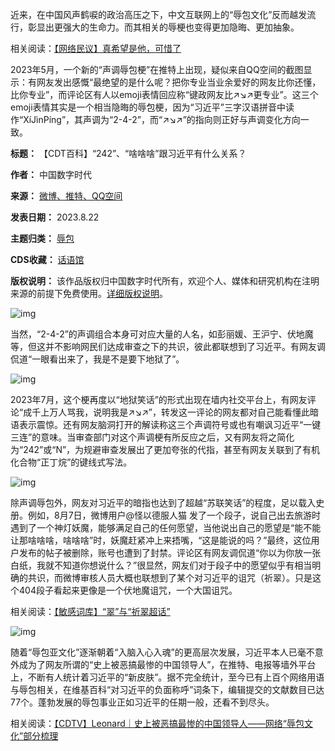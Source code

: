 
近来，在中国风声鹤唳的政治高压之下，中文互联网上的“辱包文化”反而越发流行，彰显出更强大的生命力。而其相关的辱梗也变得更加隐晦、更加抽象。


相关阅读：[【网络民议】真希望是他，可惜了](https://chinadigitaltimes.net/chinese/699484.html "【网络民议】真希望是他，可惜了")


2023年5月，一个新的“声调辱包梗”在推特上出现，疑似来自QQ空间的截图显示：有网友发出感慨“最绝望的是什么呢？把你专业当业余爱好的网友比你还懂，比你专业”，而评论区有人以emoji表情回应称“键政网友比↗↘↗更专业”。这三个emoji表情其实是一个相当隐晦的辱包梗，因为“习近平”三字汉语拼音中读作“XíJìnPíng”，其声调为“2-4-2”，而“↗↘↗”的指向则正好与声调变化方向一致。




**标题：** 【CDT百科】“242”、“啥啥啥”跟习近平有什么关系？  

**作者：** 中国数字时代  

**来源：** [微博、推特、QQ空间](https://chinadigitaltimes.net/chinese/feed)  

**发表日期：** 2023.8.22  

**主题归类：** [辱包](https://chinadigitaltimes.net/space/辱包)  

**CDS收藏：** [话语馆](https://chinadigitaltimes.net/space/%E8%AF%9D%E8%AF%AD%E9%A6%86)  

**版权说明：** 该作品版权归中国数字时代所有，欢迎个人、媒体和研究机构在注明来源的前提下免费使用。[详细版权说明](https://chinadigitaltimes.net/chinese/copyright)。


![img](https://chinadigitaltimes.net/chinese/files/2023/08/image-1691040433643.png)


当然，“2-4-2”的声调组合本身可对应大量的人名，如彭丽媛、王沪宁、伏地魔等，但这并不影响网民们达成审查之下的共识，彼此都联想到了习近平。有网友调侃道“一眼看出来了，我是不是要下地狱了”。


![img](https://chinadigitaltimes.net/chinese/files/2023/08/image-1691037847506.png)


2023年7月，这个梗再度以“地狱笑话”的形式出现在墙内社交平台上，有网友评论“成千上万人骂我，说明我是↗↘↗”，转发这一评论的网友都对自己能看懂此暗语表示震惊。还有网友脑洞打开的解读称这三个声调符号或也有嘲讽习近平“一键三连”的意味。当审查部门对这个声调梗有所反应之后，又有网友将之简化为“242”或“N”，为规避审查发展出了更加夸张的代指，甚至有网友关联到了有机化合物“正丁烷”的键线式写法。


![img](https://chinadigitaltimes.net/chinese/files/2023/08/image-1691039242533.png)


除声调辱包外，网友对习近平的暗指也达到了超越“苏联笑话”的程度，足以载入史册。例如，8月7日，微博用户@怪以德服人猫 发了一个段子，说自己出去旅游时遇到了一个神灯妖魔，能够满足自己的任何愿望，当他说出自己的愿望是“能不能让那啥啥啥，啥啥啥”时，妖魔赶紧冲上来捂嘴，“这是能说的吗？”最终，这位用户发布的帖子被删除，账号也遭到了封禁。评论区有网友调侃道“你以为你放一张白纸，我就不知道你想说什么？”很显然，网友们对于段子中的愿望似乎有相当明确的共识，而微博审核人员大概也联想到了某个对习近平的诅咒（祈翠）。只是这个404段子看起来更像是一个伏地魔诅咒，一个大国诅咒。


相关阅读：[【敏感词库】“翠”与“祈翠超话”](https://chinadigitaltimes.net/chinese/634480.html "【敏感词库】“翠”与“祈翠超话”")


![img](https://chinadigitaltimes.net/chinese/files/2023/08/image-1691665978561.png)


随着“辱包亚文化”逐渐朝着“入脑入心入魂”的更高层次发展，习近平本人已毫不意外成为了网友所谓的“史上被恶搞最惨的中国领导人”，在推特、电报等墙外平台上，不断有人统计着习近平的“新皮肤”。据不完全统计，至今已有上百个网络用语与辱包相关，在维基百科“对习近平的负面称呼”词条下，编辑提交的文献数目已达77个。蓬勃发展的辱包事业正如习近平的任期一般，还看不到尽头。


相关阅读：[【CDTV】Leonard｜史上被恶搞最惨的中国领导人——网络“辱包文化”部分梳理](https://chinadigitaltimes.net/chinese/684520.html "【CDTV】Leonard｜史上被恶搞最惨的中国领导人——网络“辱包文化”部分梳理")

